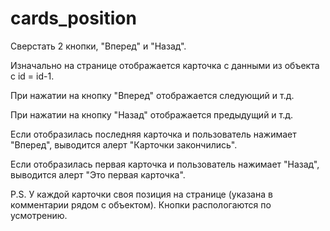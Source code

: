 # cards_position
Сверстать 2 кнопки, "Вперед" и "Назад".

Изначально на странице отображается карточка с данными из объекта с id = id-1.

При нажатии на кнопку "Вперед" отображается следующий и т.д.

При нажатии на кнопку "Назад" отображается предыдущий и т.д.

Если отобразилась последняя карточка и пользователь нажимает "Вперед", выводится алерт "Карточки закончились".

Если отобразилась первая карточка и пользователь нажимает "Назад", выводится алерт "Это первая карточка".

P.S. У каждой карточки своя позиция на странице (указана в комментарии рядом с объектом). Кнопки распологаются по усмотрению.